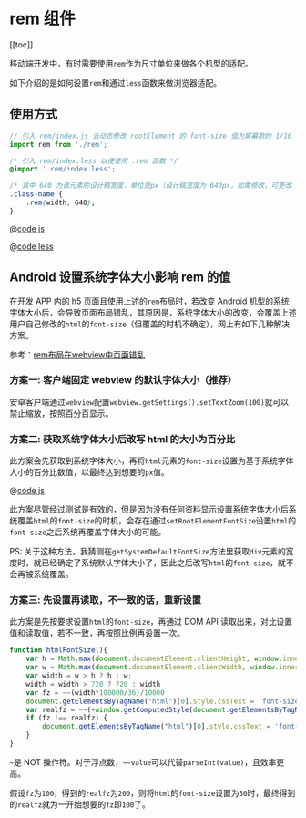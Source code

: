 # rem 组件

[[toc]]

移动端开发中，有时需要使用`rem`作为尺寸单位来做各个机型的适配。

如下介绍的是如何设置`rem`和通过`less`函数来做浏览器适配。

## 使用方式

```js
// 引入 rem/index.js 去动态修改 rootElement 的 font-size 值为屏幕款的 1/10
import rem from './rem';
```

```css
/* 引入 rem/index.less 以便使用 .rem 函数 */
@import '.rem/index.less';

/* 其中 640 为该元素的设计稿宽度，单位是px（设计稿宽度为 640px，如需修改，可更改 rem/index.less 文件） */
.class-name {
    .rem(width, 640);
}
```

@[code js](./index.js)

@[code less](./index.less)

## Android 设置系统字体大小影响 rem 的值

在开发 APP 内的 h5 页面且使用上述的`rem`布局时，若改变 Android 机型的系统字体大小后，会导致页面布局错乱，其原因是，系统字体大小的改变，会覆盖上述用户自己修改的`html`的`font-size`（但覆盖的时机不确定），网上有如下几种解决方案。

参考：[rem布局在webview中页面错乱](https://blog.csdn.net/u013778905/article/details/77972841)

### 方案一: 客户端固定 webview 的默认字体大小（推荐）

安卓客户端通过`webview`配置`webview.getSettings().setTextZoom(100)`就可以禁止缩放，按照百分百显示。

### 方案二: 获取系统字体大小后改写 html 的大小为百分比

此方案会先获取到系统字体大小，再将`html`元素的`font-size`设置为基于系统字体大小的百分比数值，以最终达到想要的`px`值。

@[code js](./default-font-size.js)

此方案尽管经过测试是有效的，但是因为没有任何资料显示设置系统字体大小后系统覆盖`html`的`font-size`的时机，会存在通过`setRootElementFontSize`设置`html`的`font-size`之后系统再覆盖字体大小的可能。

PS: 关于这种方法，我猜测在`getSystemDefaultFontSize`方法里获取`div`元素的宽度时，就已经确定了系统默认字体大小了，因此之后改写`html`的`font-size`，就不会再被系统覆盖。

### 方案三: 先设置再读取，不一致的话，重新设置

此方案是先按要求设置`html`的`font-size`，再通过 DOM API 读取出来，对比设置值和读取值，若不一致，再按照比例再设置一次。

```js
function htmlFontSize(){
    var h = Math.max(document.documentElement.clientHeight, window.innerHeight || 0);
    var w = Math.max(document.documentElement.clientWidth, window.innerWidth || 0);
    var width = w > h ? h : w;
    width = width > 720 ? 720 : width
    var fz = ~~(width*100000/36)/10000
    document.getElementsByTagName("html")[0].style.cssText = 'font-size: ' + fz +"px";
    var realfz = ~~(+window.getComputedStyle(document.getElementsByTagName("html")[0]).fontSize.replace('px','')*10000)/10000
    if (fz !== realfz) {
        document.getElementsByTagName("html")[0].style.cssText = 'font-size: ' + fz * (fz / realfz) +"px";
    }
}
```

`~`是 NOT 操作符。对于浮点数，`~~value`可以代替`parseInt(value)`，且效率更高。

假设`fz`为`100`，得到的`realfz`为`200`，则将`html`的`font-size`设置为`50`时，最终得到的`realfz`就为一开始想要的`fz`即`100`了。
